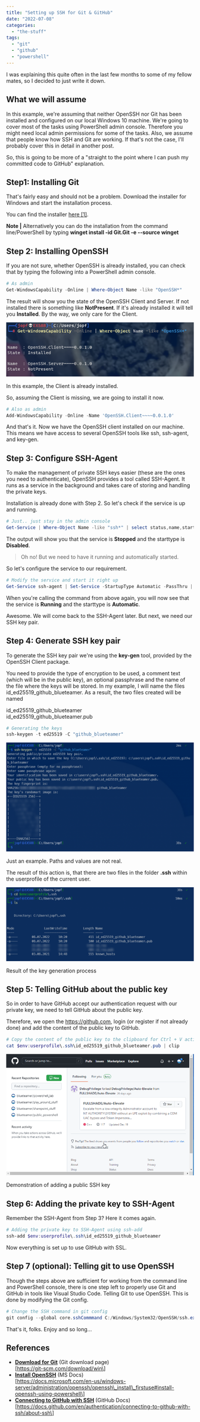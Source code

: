 ```yaml
---
title: "Setting up SSH for Git & GitHub"
date: "2022-07-08"
categories: 
  - "the-stuff"
tags: 
  - "git"
  - "github"
  - "powershell"
---
```


I was explaining this quite often in the last few months to some of my fellow mates, so I decided to just write it down.

## What we will assume

In this example, we're assuming that neither OpenSSH nor Git has been installed and configured on our local Windows 10 machine. We're going to cover most of the tasks using PowerShell admin console. Therefore you might need local admin permissions for some of the tasks. Also, we assume that people know how SSH and Git are working. If that's not the case, I'll probably cover this in detail in another post.

So, this is going to be more of a "straight to the point where I can push my committed code to GitHub" explanation.

## Step1: Installing Git

That's fairly easy and should not be a problem. Download the installer for Windows and start the installation process.

You can find the installer [here \[1\]](https://git-scm.com/download/win).

**Note |** Alternatively you can do the installation from the command line/PowerShell by typing **winget install -id Git.Git -e --source winget**

## Step 2: Installing OpenSSH

If you are not sure, whether OpenSSH is already installed, you can check that by typing the following into a PowerShell admin console.

```powershell
# As admin
Get-WindowsCapability -Online | Where-Object Name -like "OpenSSH*" 
```

The result will show you the state of the OpenSSH Client and Server. If not installed there is something like **NotPresent**. If it's already installed it will tell you **Installed**. By the way, we only care for the Client.

![](images/git-and-ssh04-1.png)

In this example, the Client is already installed.

So, assuming the Client is missing, we are going to install it now.

```powershell
# Also as admin 
Add-WindowsCapability -Online -Name 'OpenSSH.Client~~~~0.0.1.0'
```

And that's it. Now we have the OpenSSH client installed on our machine. This means we have access to several OpenSSH tools like ssh, ssh-agent, and key-gen.

## Step 3: Configure SSH-Agent

To make the management of private SSH keys easier (these are the ones you need to authenticate), OpenSSH provides a tool called SSH-Agent. It runs as a service in the background and takes care of storing and handling the private keys.

Installation is already done with Step 2. So let's check if the service is up and running.

```powershell
# Just.. just stay in the admin console 
Get-Service | Where-Object Name -like "ssh*" | select status,name,starttype 
```

The output will show you that the service is **Stopped** and the starttype is **Disabled**.

> Oh no! But we need to have it running and automatically started.

So let's configure the service to our requirement.

```powershell
# Modify the service and start it right up
Get-Service ssh-agent | Set-Service -StartupType Automatic -PassThru | Start-Service
```

When you're calling the command from above again, you will now see that the service is **Running** and the starttype is **Automatic**.

Awesome. We will come back to the SSH-Agent later. But next, we need our SSH key pair.

## Step 4: Generate SSH key pair

To generate the SSH key pair we're using the **key-gen** tool, provided by the OpenSSH Client package.

You need to provide the type of encryption to be used, a comment text (which will be in the public key), an optional passphrase and the name of the file where the keys will be stored. In my example, I will name the files id\_ed25519\_github\_blueteamer. As a result, the two files created will be named

id\_ed25519\_github\_blueteamer  
id\_ed25519\_github\_blueteamer.pub

```powershell
# Generating the keys 
ssh-keygen -t ed25519 -C "github_blueteamer" 
```

![](images/git-and-ssh01-1024x592.png)

Just an example. Paths and values are not real.

The result of this action is, that there are two files in the folder **.ssh** within the userprofile of the current user.

![](images/git-and-ssh02-1024x402.png)

Result of the key generation process

## Step 5: Telling GitHub about the public key

So in order to have GitHub accept our authentication request with our private key, we need to tell GitHub about the public key.

Therefore, we open the https://github.com, login (or register if not already done) and add the content of the public key to GitHub.

```powershell
# Copy the content of the public key to the clipboard for Ctrl + V action
cat $env:userprofile\.ssh\id_ed25519_github_blueteamer.pub | clip
```

![](images/git-and-ssh03.gif)

Demonstration of adding a public SSH key

## Step 6: Adding the private key to SSH-Agent

Remember the SSH-Agent from Step 3? Here it comes again.

```powershell
# Adding the private key to SSH-Agent using ssh-add 
ssh-add $env:userprofile\.ssh\id_ed25519_github_blueteamer 
```

Now everything is set up to use GitHub with SSL.

## Step 7 (optional): Telling git to use OpenSSH

Though the steps above are sufficient for working from the command line and PowerShell console, there is one step left to properly use Git and GitHub in tools like Visual Studio Code. Telling Git to use OpenSSH. This is done by modifying the Git config.

```powershell
# Change the SSH command in git config 
git config --global core.sshCommmand C:/Windows/System32/OpenSSH/ssh.exe 
```

That's it, folks. Enjoy and so long...

## References

- **[Download for Git](https://git-scm.com/download/win)** (Git download page)  
    \[https://git-scm.com/download/win\]
- **[Install OpenSSH](https://docs.microsoft.com/en-us/windows-server/administration/openssh/openssh_install_firstuse#install-openssh-using-powershell)** (MS Docs)  
    \[https://docs.microsoft.com/en-us/windows-server/administration/openssh/openssh\_install\_firstuse#install-openssh-using-powershell\]
- **[Connecting to GitHub with SSH](https://docs.github.com/en/authentication/connecting-to-github-with-ssh/about-ssh)** (GitHub Docs)  
    \[https://docs.github.com/en/authentication/connecting-to-github-with-ssh/about-ssh\]
